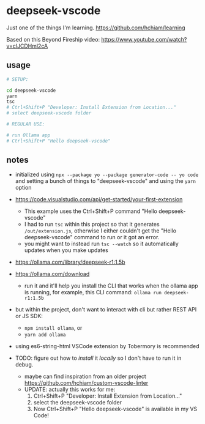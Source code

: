 # deepseek-vscode

Just one of the things I'm learning. <https://github.com/hchiam/learning>

Based on this Beyond Fireship video: <https://www.youtube.com/watch?v=clJCDHml2cA>

## usage

```sh
# SETUP:

cd deepseek-vscode
yarn
tsc
# Ctrl+Shift+P "Developer: Install Extension from Location..."
# select deepseek-vscode folder

# REGULAR USE:

# run Ollama app
# Ctrl+Shift+P "Hello deepseek-vscode"
```

## notes

- initialized using `npx --package yo --package generator-code -- yo code` and setting a bunch of things to "deepseek-vscode" and using the `yarn` option

- <https://code.visualstudio.com/api/get-started/your-first-extension>
  - This example uses the Ctrl+Shift+P command "Hello deepseek-vscode"
  - I had to run `tsc` within this project so that it generates `/out/extension.js`, otherwise I either couldn't get the "Hello deepseek-vscode" command to run or it got an error.
  - you might want to instead run `tsc --watch` so it automatically updates when you make updates

- <https://ollama.com/library/deepseek-r1:1.5b>

- <https://ollama.com/download>
  - run it and it'll help you install the CLI that works when the ollama app is running, for example, this CLI command: `ollama run deepseek-r1:1.5b`

- but within the project, don't want to interact with cli but rather REST API or JS SDK:
  - `npm install ollama`, or
  - `yarn add ollama`

- using es6-string-html VSCode extension by Tobermory is recommended

- TODO: figure out how to _install_ it _locally_ so I don't have to run it in debug.
  - maybe can find inspiration from an older project <https://github.com/hchiam/custom-vscode-linter>
  - UPDATE: actually this works for me:
    1. Ctrl+Shift+P "Developer: Install Extension from Location..."
    2. select the deepseek-vscode folder
    3. Now Ctrl+Shift+P "Hello deepseek-vscode" is available in my VS Code!
